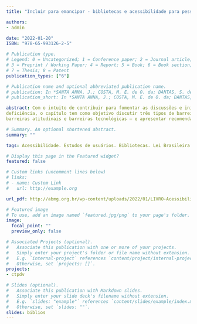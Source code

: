 ```yaml
---
title: "Incluir para emancipar - bibliotecas e acessibilidade para pessoas com deficiência em ambientes informacionais digitais"

authors:
- admin

date: "2022-01-20"
ISBN: "978-65-993126-2-5"

# Publication type.
# Legend: 0 = Uncategorized; 1 = Conference paper; 2 = Journal article;
# 3 = Preprint / Working Paper; 4 = Report; 5 = Book; 6 = Book section;
# 7 = Thesis; 8 = Patent
publication_types: ["6"]

# Publication name and optional abbreviated publication name.
# publication: In *SANTA ANNA, J.; COSTA, M. E. de O. da; DANTAS, S. de C. A. (Org.)*
# publication_short: In *SANTA ANNA, J.; COSTA, M. E. de O. da; DANTAS, S. de C. A. (Org.)*

abstract: Com o intuito de contribuir para fomentar as discussões e iniciativas que visem a tornar as bibliotecas cada vez mais acessíveis para as pessoas com
deficiência, o capítulo tem como objetivo discutir três tipos de barreiras que ainda permeiam esses espaços – barreiras nas comunicações e na informação,
barreiras atitudinais e barreiras tecnológicas – e apresentar recomendações para que elas sejam eliminadas.

# Summary. An optional shortened abstract.
summary: ""

tags: Acessibilidade. Estudos de usuários. Bibliotecas. Lei Brasileira de Inclusão.

# Display this page in the Featured widget?
featured: false

# Custom links (uncomment lines below)
# links:
# - name: Custom Link
#   url: http://example.org

url_pdf: http://abmg.org.br/wp-content/uploads/2022/01/LIVRO-Acessibilidadem-bibliotecas.pdf

# Featured image
# To use, add an image named `featured.jpg/png` to your page's folder. 
image:
  focal_point: ""
  preview_only: false

# Associated Projects (optional).
#   Associate this publication with one or more of your projects.
#   Simply enter your project's folder or file name without extension.
#   E.g. `internal-project` references `content/project/internal-project/index.md`.
#   Otherwise, set `projects: []`.
projects:
- ctpdv

# Slides (optional).
#   Associate this publication with Markdown slides.
#   Simply enter your slide deck's filename without extension.
#   E.g. `slides: "example"` references `content/slides/example/index.md`.
#   Otherwise, set `slides: ""`.
slides: biblios
---
```

